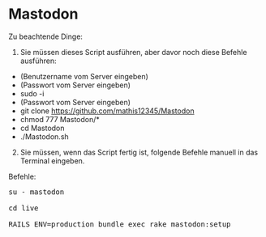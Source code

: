 # Mastodon

Zu beachtende Dinge:

1. Sie müssen dieses Script ausführen, aber davor noch diese Befehle ausführen:
- (Benutzername vom Server eingeben)
- (Passwort vom Server eingeben)
- sudo -i
- (Passwort vom Server eingeben)
- git clone https://github.com/mathis12345/Mastodon
- chmod 777 Mastodon/*
- cd Mastodon
- ./Mastodon.sh

2. Sie müssen, wenn das Script fertig ist, folgende Befehle manuell in das Terminal eingeben.

Befehle:
<Pre>
su - mastodon

cd live

RAILS_ENV=production bundle exec rake mastodon:setup
</Pre>
